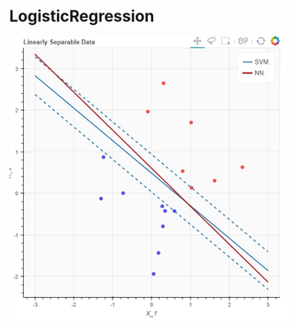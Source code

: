 # LogisticRegression

   <td>
  <a href="https://github.com/Nivgil/LogisticRegression/blob/master/percptron_convergence.gif">
  <img alt="image" src="https://github.com/Nivgil/LogisticRegression/blob/master/percptron_convergence.gif" />
  </a>
  </td>
